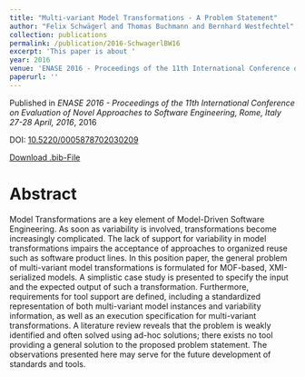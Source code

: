 ```yaml
---
title: "Multi-variant Model Transformations - A Problem Statement"
author: "Felix Schwägerl and Thomas Buchmann and Bernhard Westfechtel"
collection: publications
permalink: /publication/2016-SchwagerlBW16
excerpt: 'This paper is about '
year: 2016
venue: 'ENASE 2016 - Proceedings of the 11th International Conference on Evaluation of Novel Approaches to Software Engineering, Rome, Italy 27-28 April, 2016'
paperurl: ''
---
```


Published in *ENASE 2016 - Proceedings of the 11th International Conference on Evaluation of Novel Approaches to Software Engineering, Rome, Italy 27-28 April, 2016*, 2016

DOI: [10.5220/0005878702030209](https://doi.org/10.5220/0005878702030209)

[Download .bib-File](https://tbuchmann.github.io/files/SchwagerlBW16.bib)

Abstract
=====

Model Transformations are a key element of Model-Driven Software Engineering. As soon as variability is involved, transformations become increasingly complicated. The lack of support for variability in model transformations impairs the acceptance of approaches to organized reuse such as software product lines. In this position paper, the general problem of multi-variant model transformations is formulated for MOF-based, XMI-serialized models. A simplistic case study is presented to specify the input and the expected output of such a transformation. Furthermore, requirements for tool support are defined, including a standardized representation of both multi-variant model instances and variability information, as well as an execution specification for multi-variant transformations. A literature review reveals that the problem is weakly identified and often solved using ad-hoc solutions; there exists no tool providing a general solution to the proposed problem statement. The observations presented here may serve for the future development of standards and tools.